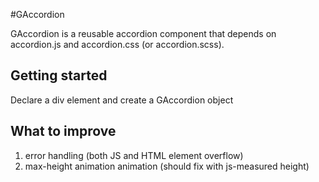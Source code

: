 #GAccordion

GAccordion is a reusable accordion component that depends on accordion.js and accordion.css (or accordion.scss).

## Getting started

Declare a div element and create a GAccordion object 


## What to improve

1. error handling (both JS and HTML element overflow)
2. max-height animation animation (should fix with js-measured height)